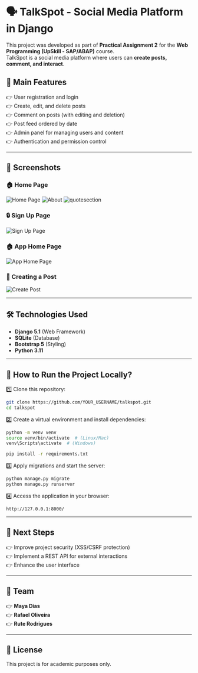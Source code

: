 # 🗣️ TalkSpot - Social Media Platform in Django

This project was developed as part of **Practical Assignment 2** for the **Web Programming (UpSkill - SAP/ABAP)** course.  
TalkSpot is a social media platform where users can **create posts, comment, and interact**.

## 📌 Main Features  
👉 User registration and login  
👉 Create, edit, and delete posts  
👉 Comment on posts (with editing and deletion)  
👉 Post feed ordered by date  
👉 Admin panel for managing users and content  
👉 Authentication and permission control  

---

## 📸 Screenshots  

### 🏠 Home Page  
![Home Page](screenshots/home.png)
![About](screenshots/about.png)
![quotesection](screenshots/quotesection.png)

### 🔒 Sign Up Page  
![Sign Up Page](screenshots/signup.png)

### 🏠 App Home Page  
![App Home Page](screenshots/app.png)

### 📝 Creating a Post  
![Create Post](screenshots/create_post.png)


---

## 🛠️ Technologies Used  
- **Django 5.1** (Web Framework)  
- **SQLite** (Database)  
- **Bootstrap 5** (Styling)  
- **Python 3.11**  

---

## 🚀 How to Run the Project Locally?  

1️⃣ Clone this repository:  
```sh
git clone https://github.com/YOUR_USERNAME/talkspot.git
cd talkspot
```

2️⃣ Create a virtual environment and install dependencies:  
```sh
python -m venv venv
source venv/bin/activate  # (Linux/Mac)
venv\Scripts\activate  # (Windows)

pip install -r requirements.txt
```

3️⃣ Apply migrations and start the server:  
```sh
python manage.py migrate
python manage.py runserver
```

4️⃣ Access the application in your browser:  
```
http://127.0.0.1:8000/
```

---

## 📌 Next Steps  
👉 Improve project security (XSS/CSRF protection)  
👉 Implement a REST API for external interactions  
👉 Enhance the user interface  

---

## 👥 Team  
👉 **Maya Dias**  
👉 **Rafael Oliveira**  
👉 **Rute Rodrigues**  

---

## 📝 License  
This project is for academic purposes only.

